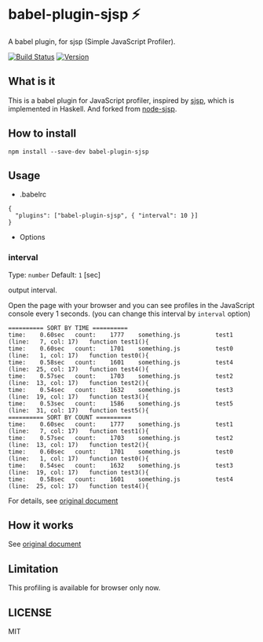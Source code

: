 # babel-plugin-sjsp ⚡

A babel plugin, for sjsp (Simple JavaScript Profiler).

[![Build Status](https://img.shields.io/travis/bokuweb/babel-plugin-sjsp.svg?style=flat-square)](https://travis-ci.org/bokuweb/babel-plugin-sjsp)
[![Version](https://img.shields.io/npm/v/babel-plugin-sjsp.svg?style=flat-square)](https://www.npmjs.com/package/babel-plugin-sjsp)


## What is it

This is a babel plugin for JavaScript profiler, inspired by [sjsp](https://github.com/itchyny/sjsp), which is implemented in Haskell.
And forked from [node-sjsp](https://github.com/45deg/node-sjsp).

## How to install

```
npm install --save-dev babel-plugin-sjsp
```

## Usage

- .babelrc

```
{
  "plugins": ["babel-plugin-sjsp", { "interval": 10 }]
}
```

- Options

### interval

Type: `number`
Default: `1` [sec]

output interval.

Open the page with your browser and you can see profiles in the JavaScript console every 1 seconds. (you can change this interval by `interval` option)

```
========== SORT BY TIME ==========
time:    0.60sec   count:    1777    something.js          test1   (line:   7, col: 17)   function test1(){
time:    0.60sec   count:    1701    something.js          test0   (line:   1, col: 17)   function test0(){
time:    0.58sec   count:    1601    something.js          test4   (line:  25, col: 17)   function test4(){
time:    0.57sec   count:    1703    something.js          test2   (line:  13, col: 17)   function test2(){
time:    0.54sec   count:    1632    something.js          test3   (line:  19, col: 17)   function test3(){
time:    0.53sec   count:    1586    something.js          test5   (line:  31, col: 17)   function test5(){
========== SORT BY COUNT ==========
time:    0.60sec   count:    1777    something.js          test1   (line:   7, col: 17)   function test1(){
time:    0.57sec   count:    1703    something.js          test2   (line:  13, col: 17)   function test2(){
time:    0.60sec   count:    1701    something.js          test0   (line:   1, col: 17)   function test0(){
time:    0.54sec   count:    1632    something.js          test3   (line:  19, col: 17)   function test3(){
time:    0.58sec   count:    1601    something.js          test4   (line:  25, col: 17)   function test4(){
```

For details, see [original document](https://github.com/itchyny/sjsp#usage)

## How it works

See [original document](https://github.com/itchyny/sjsp#how-it-works)

## Limitation

This profiling is available for browser only now.

## LICENSE

MIT
